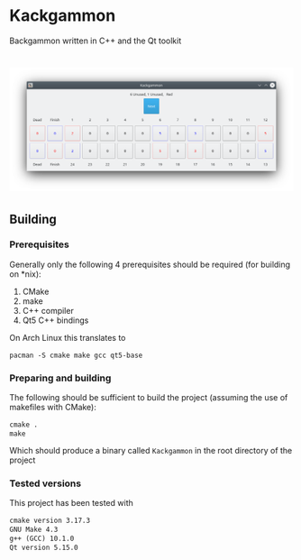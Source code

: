 # Kackgammon
Backgammon written in C++ and the Qt toolkit
<h1 align="center">
  <img src="screenshot.png" alt="Screenshot here!">
  <br />
</h1>

## Building

### Prerequisites
Generally only the following 4 prerequisites should be required (for building on \*nix):

1. CMake
2. make
3. C++ compiler
4. Qt5 C++ bindings

On Arch Linux this translates to

    pacman -S cmake make gcc qt5-base

### Preparing and building
The following should be sufficient to build the project (assuming the use of makefiles with CMake):

    cmake .
	make

Which should produce a binary called `Kackgammon` in the root directory of the project

### Tested versions
This project has been tested with 
	
	cmake version 3.17.3
	GNU Make 4.3
    g++ (GCC) 10.1.0
	Qt version 5.15.0

